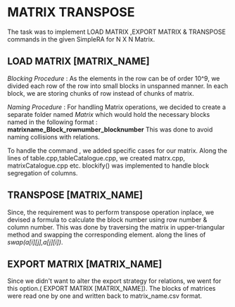 ﻿# MATRIX TRANSPOSE
The task was to implement LOAD MATRIX ,EXPORT MATRIX & TRANSPOSE commands in the given SimpleRA for N X N Matrix.
 
## LOAD MATRIX [MATRIX_NAME]
*Blocking Procedure* : 
As the elements in the row can be of order 10^9, we divided each row of the row into small blocks in unspanned manner. In each block, we are storing chunks of row instead of chunks of matrix.

*Naming Procedure* :
For handling Matrix operations, we decided to create a separate folder named *Matrix* which would hold the necessary blocks named in the following format : **matrixname_Block_rownumber_blocknumber**
This was done to avoid naming collisions with relations.

To handle the command , we added specific cases for our matrix. Along the lines of table.cpp,tableCatalogue.cpp, we created matrx.cpp, matrixCatalogue.cpp etc. blockify() was implemented to handle block segregation of columns.

## TRANSPOSE [MATRIX_NAME]
Since, the requirement was to perform transpose operation inplace, we devised a formula to calculate the block number using row number & column number.
This was done by traversing the matrix in upper-triangular method and swapping the corresponding element. along the lines of  *swap(a[i][j],a[j][i])*.

## EXPORT MATRIX [MATRIX_NAME]

Since we didn't want to alter the export strategy for relations, we went for this option.( EXPORT MATRIX [MATRIX_NAME]).  The blocks of matrices were read one by one and written back to matrix_name.csv format.
